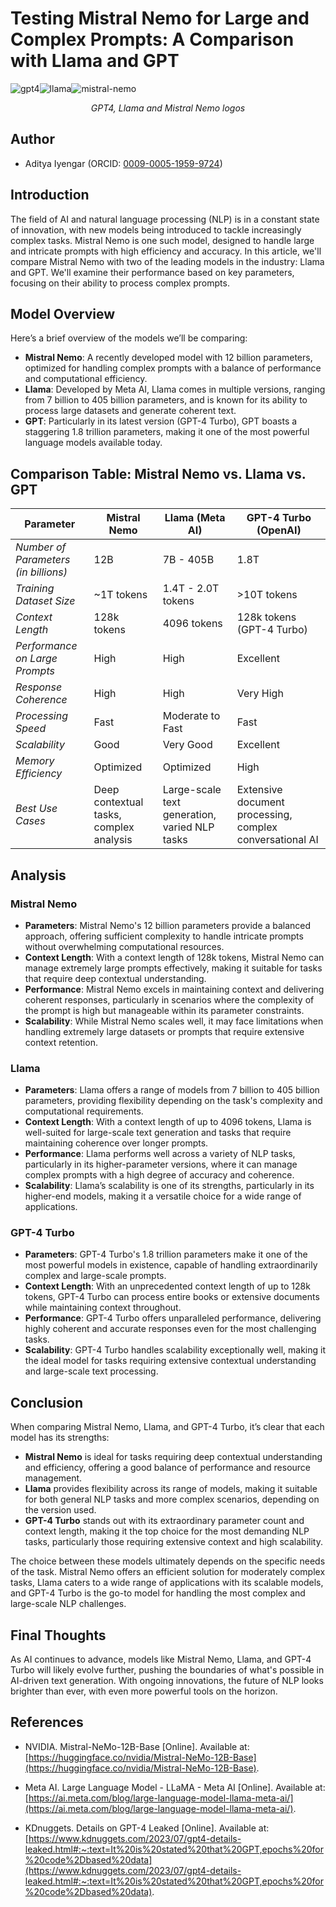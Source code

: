 # Testing Mistral Nemo for Large and Complex Prompts: A Comparison with Llama and GPT

![gpt4](https://i.imgur.com/bWSK6Sy.png)![llama](https://i.imgur.com/b23Az5W.png)![mistral-nemo](https://i.imgur.com/Woe7ryL.png)
<div  align="center"><i>GPT4, Llama and Mistral Nemo logos</i></div>


## Author

* Aditya Iyengar (ORCID: [0009-0005-1959-9724](https://orcid.org/0009-0005-1959-9724))

## Introduction

The field of AI and natural language processing (NLP) is in a constant state of innovation, with new models being introduced to tackle increasingly complex tasks. Mistral Nemo is one such model, designed to handle large and intricate prompts with high efficiency and accuracy. In this article, we'll compare Mistral Nemo with two of the leading models in the industry: Llama and GPT. We'll examine their performance based on key parameters, focusing on their ability to process complex prompts.

## Model Overview

Here’s a brief overview of the models we’ll be comparing:

- **Mistral Nemo**: A recently developed model with 12 billion parameters, optimized for handling complex prompts with a balance of performance and computational efficiency.
- **Llama**: Developed by Meta AI, Llama comes in multiple versions, ranging from 7 billion to 405 billion parameters, and is known for its ability to process large datasets and generate coherent text.
- **GPT**: Particularly in its latest version (GPT-4 Turbo), GPT boasts a staggering 1.8 trillion parameters, making it one of the most powerful language models available today.

## Comparison Table: Mistral Nemo vs. Llama vs. GPT

| **Parameter**                        | **Mistral Nemo**                        | **Llama (Meta AI)**                           | **GPT-4 Turbo (OpenAI)**                                 |
| ------------------------------------ | --------------------------------------- | --------------------------------------------- | -------------------------------------------------------- |
| *Number of Parameters (in billions)* | 12B                                     | 7B - 405B                                     | 1.8T                                                     |
| *Training Dataset Size*              | ~1T tokens                              | 1.4T - 2.0T tokens                            | >10T tokens                                              |
| *Context Length*                     | 128k tokens                             | 4096 tokens                                   | 128k tokens (GPT-4 Turbo)                                |
| *Performance on Large Prompts*       | High                                    | High                                          | Excellent                                                |
| *Response Coherence*                 | High                                    | High                                          | Very High                                                |
| *Processing Speed*                   | Fast                                    | Moderate to Fast                              | Fast                                                     |
| *Scalability*                        | Good                                    | Very Good                                     | Excellent                                                |
| *Memory Efficiency*                  | Optimized                               | Optimized                                     | High                                                     |
| *Best Use Cases*                     | Deep contextual tasks, complex analysis | Large-scale text generation, varied NLP tasks | Extensive document processing, complex conversational AI |

## Analysis

### Mistral Nemo

- **Parameters**: Mistral Nemo's 12 billion parameters provide a balanced approach, offering sufficient complexity to handle intricate prompts without overwhelming computational resources.
- **Context Length**: With a context length of 128k tokens, Mistral Nemo can manage extremely large prompts effectively, making it suitable for tasks that require deep contextual understanding.
- **Performance**: Mistral Nemo excels in maintaining context and delivering coherent responses, particularly in scenarios where the complexity of the prompt is high but manageable within its parameter constraints.
- **Scalability**: While Mistral Nemo scales well, it may face limitations when handling extremely large datasets or prompts that require extensive context retention.

### Llama

- **Parameters**: Llama offers a range of models from 7 billion to 405 billion parameters, providing flexibility depending on the task's complexity and computational requirements.
- **Context Length**: With a context length of up to 4096 tokens, Llama is well-suited for large-scale text generation and tasks that require maintaining coherence over longer prompts.
- **Performance**: Llama performs well across a variety of NLP tasks, particularly in its higher-parameter versions, where it can manage complex prompts with a high degree of accuracy and coherence.
- **Scalability**: Llama’s scalability is one of its strengths, particularly in its higher-end models, making it a versatile choice for a wide range of applications.

### GPT-4 Turbo

- **Parameters**: GPT-4 Turbo's 1.8 trillion parameters make it one of the most powerful models in existence, capable of handling extraordinarily complex and large-scale prompts.
- **Context Length**: With an unprecedented context length of up to 128k tokens, GPT-4 Turbo can process entire books or extensive documents while maintaining context throughout.
- **Performance**: GPT-4 Turbo offers unparalleled performance, delivering highly coherent and accurate responses even for the most challenging tasks.
- **Scalability**: GPT-4 Turbo handles scalability exceptionally well, making it the ideal model for tasks requiring extensive contextual understanding and large-scale text processing.

## Conclusion

When comparing Mistral Nemo, Llama, and GPT-4 Turbo, it’s clear that each model has its strengths:

- **Mistral Nemo** is ideal for tasks requiring deep contextual understanding and efficiency, offering a good balance of performance and resource management.
- **Llama** provides flexibility across its range of models, making it suitable for both general NLP tasks and more complex scenarios, depending on the version used.
- **GPT-4 Turbo** stands out with its extraordinary parameter count and context length, making it the top choice for the most demanding NLP tasks, particularly those requiring extensive context and high scalability.

The choice between these models ultimately depends on the specific needs of the task. Mistral Nemo offers an efficient solution for moderately complex tasks, Llama caters to a wide range of applications with its scalable models, and GPT-4 Turbo is the go-to model for handling the most complex and large-scale NLP challenges.

## Final Thoughts

As AI continues to advance, models like Mistral Nemo, Llama, and GPT-4 Turbo will likely evolve further, pushing the boundaries of what's possible in AI-driven text generation. With ongoing innovations, the future of NLP looks brighter than ever, with even more powerful tools on the horizon.

## References

- NVIDIA. Mistral-NeMo-12B-Base [Online]. Available at: [https://huggingface.co/nvidia/Mistral-NeMo-12B-Base](https://huggingface.co/nvidia/Mistral-NeMo-12B-Base).

- Meta AI. Large Language Model - LLaMA - Meta AI [Online]. Available at: [https://ai.meta.com/blog/large-language-model-llama-meta-ai/](https://ai.meta.com/blog/large-language-model-llama-meta-ai/).

- KDnuggets. Details on GPT-4 Leaked [Online]. Available at: [https://www.kdnuggets.com/2023/07/gpt4-details-leaked.html#:~:text=It%20is%20stated%20that%20GPT,epochs%20for%20code%2Dbased%20data](https://www.kdnuggets.com/2023/07/gpt4-details-leaked.html#:~:text=It%20is%20stated%20that%20GPT,epochs%20for%20code%2Dbased%20data).